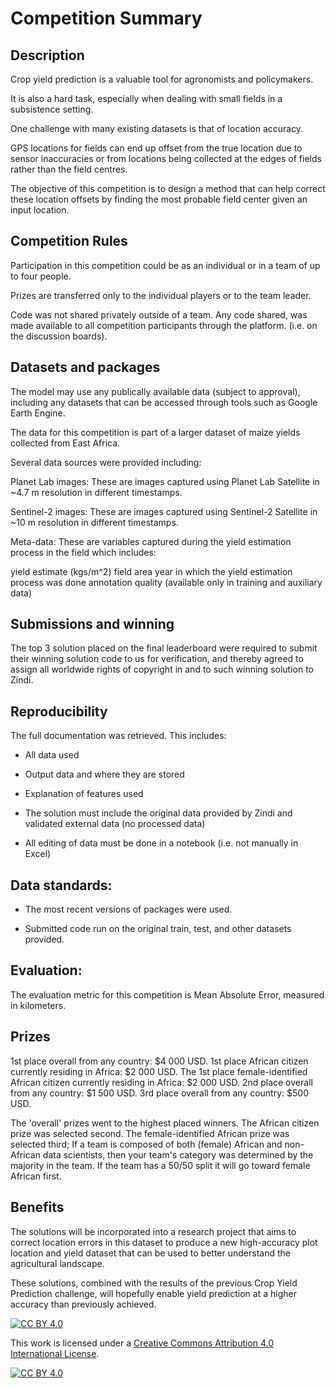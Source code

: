 
# Competition Summary

## Description

Crop yield prediction is a valuable tool for agronomists and policymakers.

It is also a hard task, especially when dealing with small fields in a subsistence setting.

One challenge with many existing datasets is that of location accuracy.

GPS locations for fields can end up offset from the true location due to sensor inaccuracies or from locations being collected at the edges of fields rather than the field centres.

The objective of this competition is to design a method that can help correct these location offsets by finding the most probable field center given an input location.


## Competition Rules

Participation in this competition could be as an individual or in a team of up to four people.

Prizes are transferred only to the individual players or to the team leader.

Code was not shared privately outside of a team. Any code shared, was made available to all competition participants through the platform. (i.e. on the discussion boards).


## Datasets and packages

The model may use any publically available data (subject to approval), including any datasets that can be accessed through tools such as Google Earth Engine.

The data for this competition is part of a larger dataset of maize yields collected from East Africa.

Several data sources were provided including:

Planet Lab images: These are images captured using Planet Lab Satellite in ~4.7 m resolution in different timestamps.

Sentinel-2 images: These are images captured using Sentinel-2 Satellite in ~10 m resolution in different timestamps.

Meta-data: These are variables captured during the yield estimation process in the field which includes:

yield estimate (kgs/m^2)
field area
year in which the yield estimation process was done
annotation quality (available only in training and auxiliary data)


## Submissions and winning

The top 3 solution placed on the final leaderboard were required to submit their winning solution code to us for verification, and thereby agreed to assign all worldwide rights of copyright in and to such winning solution to Zindi.


## Reproducibility

The full documentation was retrieved. This includes:
- All data used

- Output data and where they are stored

- Explanation of features used

- The solution must include the original data provided by Zindi and validated external data (no processed data)

- All editing of data must be done in a notebook (i.e. not manually in Excel)


## Data standards:

- The most recent versions of packages were used.

- Submitted code run on the original train, test, and other datasets provided.


## Evaluation:

The evaluation metric for this competition is Mean Absolute Error, measured in kilometers.


## Prizes

1st place overall from any country: $4 000 USD.
1st place African citizen currently residing in Africa: $2 000 USD.
The 1st place female-identified African citizen currently residing in Africa: $2 000 USD.
2nd place overall from any country: $1 500 USD.
3rd place overall from any country: $500 USD.

The 'overall' prizes went to the highest placed winners. The African citizen prize was selected second. The female-identified African prize was selected third;
If a team is composed of both (female) African and non-African data scientists, then your team's category was determined by the majority in the team. If the team has a 50/50 split it will go toward female African first.


## Benefits

The solutions will be incorporated into a research project that aims to correct location errors in this dataset to produce a new high-accuracy plot location and yield dataset that can be used to better understand the agricultural landscape. 

These solutions, combined with the results of the previous Crop Yield Prediction challenge, will hopefully enable yield prediction at a higher accuracy than previously achieved.


[![CC BY 4.0][cc-by-shield]][cc-by]

This work is licensed under a
[Creative Commons Attribution 4.0 International License][cc-by].

[![CC BY 4.0][cc-by-image]][cc-by]

[cc-by]: http://creativecommons.org/licenses/by/4.0/
[cc-by-image]: https://i.creativecommons.org/l/by/4.0/88x31.png
[cc-by-shield]: https://img.shields.io/badge/License-CC%20BY%204.0-lightgrey.svg




